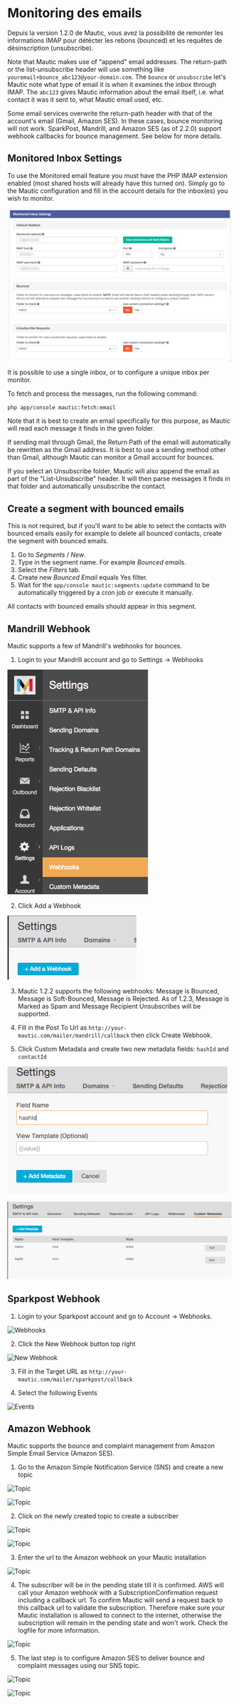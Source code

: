 # Monitoring des emails
Depuis la version 1.2.0 de Mautic, vous avez la possibilité de remonter les informations IMAP pour détécter les rebons (bounced) et les requêtes de désinscription (unsubscribe).

Note that Mautic makes use of "append" email addresses. The return-path or the list-unsubscribe header will use something like `youremail+bounce_abc123@your-domain.com`. The `bounce` or `unsubscribe` let's Mautic note what type of email it is when it examines the inbox through IMAP. The `abc123` gives Mautic information about the email itself, i.e. what contact it was it sent to, what Mautic email used, etc. 

Some email services overwrite the return-path header with that of the account's email (Gmail, Amazon SES). In these cases, bounce monitoring will not work. SparkPost, Mandrill, and Amazon SES (as of 2.2.0) support webhook callbacks for bounce management. See below for more details.

## Monitored Inbox Settings
To use the Monitored email feature you must have the PHP IMAP extension enabled (most shared hosts will already have this turned on).  Simply go to the Mautic configuration and fill in the account details for the inbox(es) you wish to monitor.

![Monitored inbox settings](/emails/media/asset-monitored-inbox-settings.png "Monitored inbox settings")

It is possible to use a single inbox, or to configure a unique inbox per monitor.

To fetch and process the messages, run the following command:

```
php app/console mautic:fetch:email
```

Note that it is best to create an email specifically for this purpose, as Mautic will read each message it finds in the given folder.

If sending mail through Gmail, the Return Path of the email will automatically be rewritten as the Gmail address. It is best to use a sending method other than Gmail, although Mautic can monitor a Gmail account for bounces.

If you select an Unsubscribe folder, Mautic will also append the email as part of the "List-Unsubscribe" header. It will then parse messages it finds in that folder and automatically unsubscribe the contact.

## Create a segment with bounced emails

This is not required, but if you'll want to be able to select the contacts with bounced emails easily for example to delete all bounced contacts, create the segment with bounced emails.

1. Go to *Segments* / *New*.
2. Type in the segment name. For example *Bounced emails*.
3. Select the *Filters* tab.
4. Create new *Bounced Email* equals Yes filter.
5. Wait for the `app/console mautic:segments:update` command to be automatically triggered by a cron job or execute it manually.

All contacts with bounced emails should appear in this segment.

## Mandrill Webhook

Mautic supports a few of Mandrill's webhooks for bounces.  

1) Login to your Mandrill account and go to Settings -> Webhooks

![Webhooks](/emails/media/mandrill_webhook_1.png "Mandrill webhooks")

2) Click Add a Webhook

![Add Webhook](/emails/media/mandrill_webhook_2.png "Add webhook")

3) Mautic 1.2.2 supports the following webhooks: Message is Bounced, Message is Soft-Bounced, Message is Rejected.  As of 1.2.3, Message is Marked as Spam and Message Recipient Unsubscribes will be supported.

4) Fill in the Post To Url as `http://your-mautic.com/mailer/mandrill/callback` then click Create Webhook.

5) Click Custom Metadata and create two new metadata fields: `hashId` and `contactId`

![Add metadata](/emails/media/mandrill_webhook_5.png "Add metadata")

![Add metadata](/emails/media/mandrill_webhook_4.png "Add metadata")

## Sparkpost Webhook

1) Login to your Sparkpost account and go to Account -> Webhooks.

![Webhooks](/emails/media/sparkpost_webhook_1.png "Sparkpost webhooks")

2) Click the New Webhook button top right

![New Webhook](/emails/media/sparkpost_webhook_2.png "New webhook")

3) Fill in the Target URL as `http://your-mautic.com/mailer/sparkpost/callback`

4) Select the following Events

![Events](/emails/media/sparkpost_webhook_3.png "Events")

## Amazon Webhook
Mautic supports the bounce and complaint management from Amazon Simple Email Service (Amazon SES).

1) Go to the Amazon Simple Notification Service (SNS) and create a new topic

![Topic](/emails/media/amazon_webhook_1.png "Create topic")

![Topic](/emails/media/amazon_webhook_2.png "Name your topic")

2) Click on the newly created topic to create a subscriber

![Topic](/emails/media/amazon_webhook_3.png "Go to the topic")

![Topic](/emails/media/amazon_webhook_4.png "New subscriber")

3) Enter the url to the Amazon webhook on your Mautic installation

![Topic](/emails/media/amazon_webhook_5.png "Enter url to Mautic")

4) The subscriber will be in the pending state till it is confirmed. AWS will call your Amazon webhook with a SubscriptionConfirmation request including a callback url. To confirm Mautic will send a request back to this callback url to validate the subscription. Therefore make sure your Mautic installation is allowed to connect to the internet, otherwise the subscription will remain in the pending state and won't work. Check the logfile for more information.

![Topic](/emails/media/amazon_webhook_6.png "Confirmation pending")

5) The last step is to configure Amazon SES to deliver bounce and complaint messages using our SNS topic.

![Topic](/emails/media/amazon_webhook_7.png "Configure Amazon SES")

![Topic](/emails/media/amazon_webhook_8.png "Select SNS topic")

